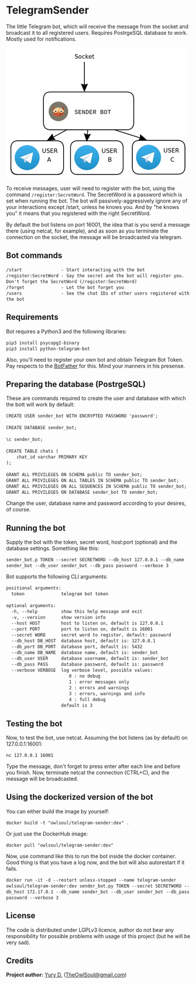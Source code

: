 # TelegramSender

The little Telegram bot, which will receive the message from the socket and broadcast it to all registered users. Requires PostrgeSQL database to work. Mostly used for notifications.

![Telegram Sender](https://raw.githubusercontent.com/OwlSoul/Images/master/TelegramSender/image-01.jpg)

To receive messages, user will need to register with the bot, using the command `/register:SecretWord`. The SecretWord is a password which is set when running the bot. The bot will passively-aggressively ignore any of your interactions except /start, unless he knows you. And by "he knows you" it means that you registered with the right SecretWord.

By default the bot listens on port 16001, the idea that is you send a message there (using netcat, for example), and as soon as you terminate the connection on the socket, the message will be broadcasted via telegram.

## Bot commands
```
/start               - Start interacting with the bot
/register:SecretWord - Say the secret and the bot will register you. Don't forget the SecretWord (/register:SecretWord)
/forget              - Let the bot forget you
/users               - See the chat IDs of other users registered with the bot
```

## Requirements
Bot requires a Python3 and the following libraries:

```
pip3 install psycopg2-binary 
pip3 install python-telegram-bot
```

Also, you'll need to register your own bot and obtain Telegram Bot Token. Pay respects to the [BotFather](https://telegram.me/BotFather) for this. Mind your manners in his presense.

## Preparing the database (PostrgeSQL)

These are commands required to create the user and database with which the bott will work by default:

```
CREATE USER sender_bot WITH ENCRYPTED PASSWORD 'password';

CREATE DATABASE sender_bot;

\c sender_bot;

CREATE TABLE chats (
    chat_id varchar PRIMARY KEY
);

GRANT ALL PRIVILEGES ON SCHEMA public TO sender_bot;
GRANT ALL PRIVILEGES ON ALL TABLES IN SCHEMA public TO sender_bot;
GRANT ALL PRIVILEGES ON ALL SEQUENCES IN SCHEMA public TO sender_bot;
GRANT ALL PRIVILEGES ON DATABASE sender_bot TO sender_bot;
```

Change the user, database name and password according to your desires, of course.

## Running the bot

Supply the bot with the token, secret word, host:port (optional) and the database settings. Something like this:

```
sender_bot.p TOKEN --secret SECRETWORD --db_host 127.0.0.1 --db_name sender_bot --db_user sender_bot --db_pass password --verbose 3
```

Bot supports the following CLI arguments:
```
positional arguments:
  token              telegram bot token

optional arguments:
  -h, --help         show this help message and exit
  -v, --version      show version info
  --host HOST        host to listen on, default is 127.0.0.1
  --port PORT        port to listen on, default is 16001
  --secret WORD      secret word to register, default: password
  --db_host DB_HOST  database host, default is: 127.0.0.1
  --db_port DB_PORT  database port, default is: 5432
  --db_name DB_NAME  database name, default is: sender_bot
  --db_user USER     database username, default is: sender_bot
  --db_pass PASS     database password, default is: password
  --verbose VERBOSE  log verbose level, possible values:
                        0 : no debug
                        1 : error messages only
                        2 : errors and warnings
                        3 : errors, warnings and info
                        4 : full debug
                     default is 3

```

## Testing the bot
Now, to test the bot, use netcat. Assuming the bot listens (as by default) on 127.0.0.1:16001:

```
nc 127.0.0.1 16001
```

Type the message, don't forget to press enter after each line and before you finish.
Now, terminate netcat the connection (CTRL+C), and the message will be broadcasted.

## Using the dockerized version of the bot

You can either build the image by yourself:

```
docker build -t "owlsoul/telegram-sender:dev" .
```

Or just use the DockerHub image:

```
docker pull "owlsoul/telegram-sender:dev"
```

Now, use command like this to run the bot inside the docker container. Good thing is that you have a log now, and the bot will also autorestart if it fails.

```
docker run -it -d --restart unless-stopped --name telegram-sender owlsoul/telegram-sender:dev sender_bot.py TOKEN --secret SECRETWORD --db_host 172.17.0.1 --db_name sender_bot --db_user sender_bot --db_pass password --verbose 3
```

## License
The code is distributed under LGPLv3 licence, author do not bear any responsibility for possible problems with usage of this project (but he will be very sad).

## Credits
__Project author:__ [Yury D.](https://github.com/OwlSoul) (TheOwlSoul@gmail.com)
